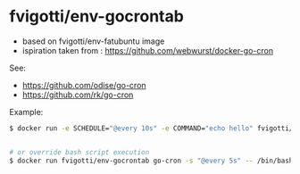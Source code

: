 # fvigotti/env-gocrontab 
* based on fvigotti/env-fatubuntu image
* ispiration taken from : https://github.com/webwurst/docker-go-cron
 

See:
- https://github.com/odise/go-cron
- https://github.com/rk/go-cron

Example:
```bash
$ docker run -e SCHEDULE="@every 10s" -e COMMAND="echo hello" fvigotti/env-gocrontab


# or override bash script execution 
$ docker run fvigotti/env-gocrontab go-cron -s "@every 5s" -- /bin/bash -c "chmod +x /app/app1.sh && exec /app/app1.sh"


```